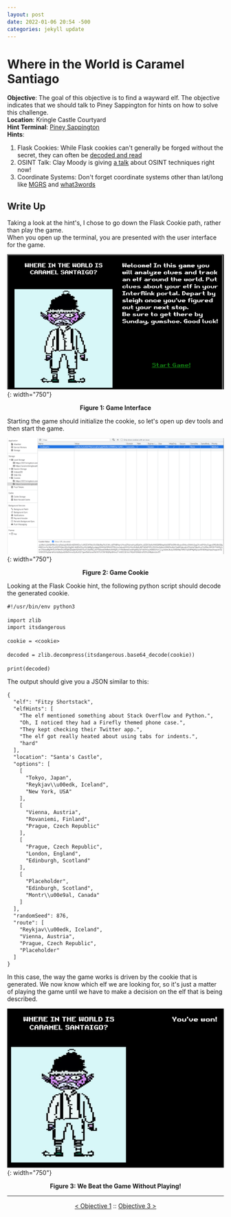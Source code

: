 ```yaml
---
layout: post
date: 2022-01-06 20:54 -500
categories: jekyll update
---
```


# Where in the World is Caramel Santiago

**Objective**: The goal of this objective is to find a wayward elf. The objective indicates that we should talk to Piney Sappington for hints on how to solve this challenge.  
**Location**: Kringle Castle Courtyard  
**Hint Terminal**: [Piney Sappington](/write_ups/2021_sans_hhc/term/2022-01-07-SANS-Holiday-Hack-Document-Analysis)  
**Hints**:
1. Flask Cookies: While Flask cookies can't generally be forged without the secret, they can often be [decoded and read](https://gist.github.com/chriselgee/b9f1861dd9b99a8c1ed30066b25ff80b)
2. OSINT Talk: Clay Moody is giving [a talk](https://www.youtube.com/watch?v=tAot_mcBT9c) about OSINT techniques right now!
2. Coordinate Systems: Don't forget coordinate systems other than lat/long like [MGRS](https://en.wikipedia.org/wiki/Military_Grid_Reference_System) and [what3words](https://what3words.com/)

## Write Up

Taking a look at the hint's, I chose to go down the Flask Cookie path, rather than play the game.  
When you open up the terminal, you are presented with the user interface for the game.  

![Game UI](/assets/img/2021_sans_hhc/obj/obj02/picture_3.png){: width="750"}
<p align="center"><strong>Figure 1: Game Interface</strong></p>

Starting the game should initialize the cookie, so let's open up dev tools and then start the game.

![Game Cookie](/assets/img/2021_sans_hhc/obj/obj02/picture_4.png){: width="750"}
<p align="center"><strong>Figure 2: Game Cookie</strong></p>

Looking at the Flask Cookie hint, the following python script should decode the generated cookie. 

```
#!/usr/bin/env python3

import zlib
import itsdangerous

cookie = <cookie>

decoded = zlib.decompress(itsdangerous.base64_decode(cookie))

print(decoded)
```

The output should give you a JSON similar to this:

```
{
  "elf": "Fitzy Shortstack",
  "elfHints": [
    "The elf mentioned something about Stack Overflow and Python.",
    "Oh, I noticed they had a Firefly themed phone case.",
    "They kept checking their Twitter app.",
    "The elf got really heated about using tabs for indents.",
    "hard"
  ],
  "location": "Santa's Castle",
  "options": [
    [
      "Tokyo, Japan",
      "Reykjav\\u00edk, Iceland",
      "New York, USA"
    ],
    [
      "Vienna, Austria",
      "Rovaniemi, Finland",
      "Prague, Czech Republic"
    ],
    [
      "Prague, Czech Republic",
      "London, England",
      "Edinburgh, Scotland"
    ],
    [
      "Placeholder",
      "Edinburgh, Scotland",
      "Montr\\u00e9al, Canada"
    ]
  ],
  "randomSeed": 876,
  "route": [
    "Reykjav\\u00edk, Iceland",
    "Vienna, Austria",
    "Prague, Czech Republic",
    "Placeholder"
  ]
}
```

In this case, the way the game works is driven by the cookie that is generated. We now know which elf we are looking for, so it's just a matter of playing the game until we have to make a decision on the elf that is being described.

![We Found the Elf!](/assets/img/2021_sans_hhc/obj/obj02/picture_5.png){: width="750"}
<p align="center"><strong>Figure 3: We Beat the Game Without Playing!</strong></p>

---
<p align="center"><a href="/write_ups/2021_sans_hhc/obj/2022-01-06-SANS-Holiday-Hack-Objective-1">< Objective 1</a> :: <a href="/write_ups/2021_sans_hhc/obj/2022-01-06-SANS-Holiday-Hack-Objective-3">Objective 3 ></a></p>
